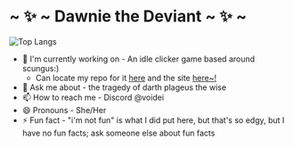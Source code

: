 <!-- markdownlint-disable MD036 -->

# ~ ✨ ~ Dawnie the Deviant ~ ✨ ~

<!--
## so yeah this is the template thing for it but modified a bit, idc, i'll fix it later
-->

![Top Langs](https://github-readme-stats.vercel.app/api?username=voidei&theme=tokyonight&show_icons=true&rank_icon=github&custom_title=Dawnie%27s+GitHub+Stats%7E)

<!--
**voidei/voidei** is a ✨ _special_ ✨ repository because its `README.md` (this file) appears on your GitHub profile.

Here are some ideas to get you started:
-->
<!--
- 🌱 I'm currently learning  -  All the baggage associated with the above
- 👯 I'm looking to collaborate on  -  Starbound JSON extension lol
- 🤔 I'm looking for help with - same as above ^^
-->
- 🔭 I'm currently working on  - An idle clicker game based around scungus:)
  - Can locate my repo for it [here](https://github.com/voidei/scungus) and the site [here~!](https://voidei.github.io/scungus)
- 💬 Ask me about  -  the tragedy of darth plageus the wise
- 📫 How to reach me  -  Discord @voidei
- 😄 Pronouns  -  She/Her
- ⚡ Fun fact  - "i'm not fun" is what I did put here, but that's so edgy, but I have no fun facts; ask someone else about fun facts
